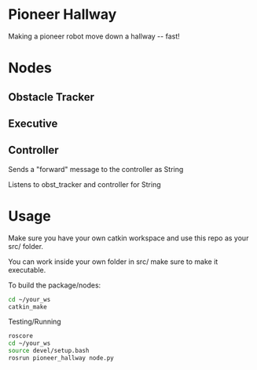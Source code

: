 # Pioneer Hallway

Making a pioneer robot move down a hallway -- fast!

# Nodes

## Obstacle Tracker

## Executive

## Controller

   Sends a "forward" message to the controller as String

   Listens to obst_tracker and controller for String

# Usage

Make sure you have your own catkin workspace and use this repo as your src/ folder.

You can work inside your own folder in src/ make sure to make it executable.

To build the package/nodes:
```bash
cd ~/your_ws
catkin_make
```

Testing/Running

```bash
roscore
cd ~/your_ws
source devel/setup.bash
rosrun pioneer_hallway node.py
```